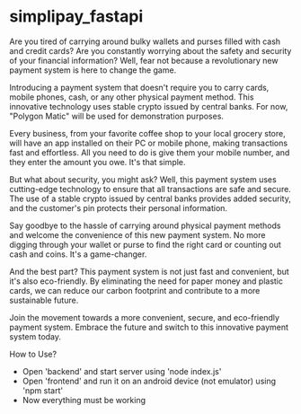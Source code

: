 # simplipay_fastapi

Are you tired of carrying around bulky wallets and purses filled with cash and credit cards? Are you constantly worrying about the safety and security of your financial information? Well, fear not because a revolutionary new payment system is here to change the game.


Introducing a payment system that doesn't require you to carry cards, mobile phones, cash, or any other physical payment method. This innovative technology uses stable crypto issued by central banks. For now, "Polygon Matic" will be used for demonstration purposes.


Every business, from your favorite coffee shop to your local grocery store, will have an app installed on their PC or mobile phone, making transactions fast and effortless. All you need to do is give them your mobile number, and they enter the amount you owe. It's that simple.


But what about security, you might ask? Well, this payment system uses cutting-edge technology to ensure that all transactions are safe and secure. The use of a stable crypto issued by central banks provides added security, and the customer's pin protects their personal information.


Say goodbye to the hassle of carrying around physical payment methods and welcome the convenience of this new payment system. No more digging through your wallet or purse to find the right card or counting out cash and coins. It's a game-changer.


And the best part? This payment system is not just fast and convenient, but it's also eco-friendly. By eliminating the need for paper money and plastic cards, we can reduce our carbon footprint and contribute to a more sustainable future.


Join the movement towards a more convenient, secure, and eco-friendly payment system. Embrace the future and switch to this innovative payment system today.


How to Use?
- Open 'backend' and start server using 'node index.js'
- Open 'frontend' and run it on an android device (not emulator) using 'npm start'
- Now everything must be working

